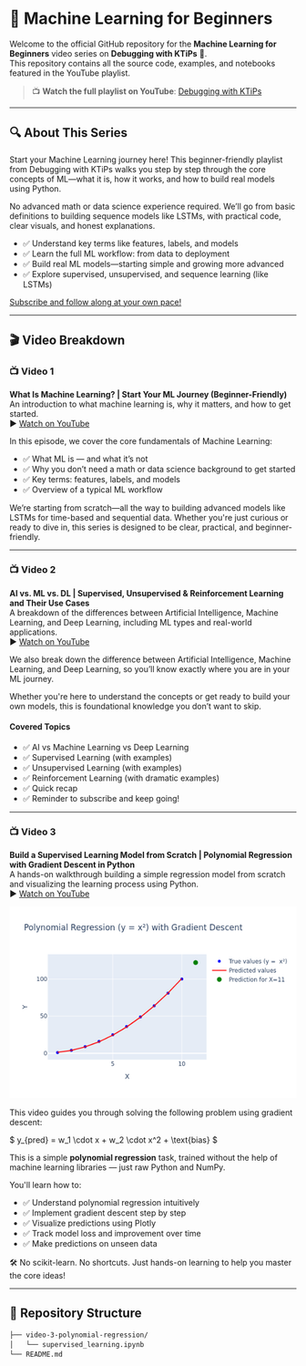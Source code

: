 # 📘 Machine Learning for Beginners

Welcome to the official GitHub repository for the **Machine Learning for Beginners** video series on **Debugging with KTiPs** 🎥.  
This repository contains all the source code, examples, and notebooks featured in the YouTube playlist.

> 📺 **Watch the full playlist on YouTube**: [Debugging with KTiPs](https://www.youtube.com/playlist?list=PLFj4gH4BU2fIUI4JnG8PCKA-r8almDDRU)

---

## 🔍 About This Series

Start your Machine Learning journey here!
This beginner-friendly playlist from Debugging with KTiPs walks you step by step through the core concepts of ML—what it is, how it works, and how to build real models using Python.

No advanced math or data science experience required.
We’ll go from basic definitions to building sequence models like LSTMs, with practical code, clear visuals, and honest explanations.

- ✅ Understand key terms like features, labels, and models
- ✅ Learn the full ML workflow: from data to deployment
- ✅ Build real ML models—starting simple and growing more advanced
- ✅ Explore supervised, unsupervised, and sequence learning (like LSTMs)

[Subscribe and follow along at your own pace!](youtube.com/channel/UCc12pd-7Kyg73mU4cbW-mzg?sub_confirmation=1)

---

## 🎬 Video Breakdown

### 📺 Video 1  
**What Is Machine Learning? | Start Your ML Journey (Beginner-Friendly)**  
An introduction to what machine learning is, why it matters, and how to get started.  
▶️ [Watch on YouTube](https://youtu.be/w-ZzzWOFp-M)

In this episode, we cover the core fundamentals of Machine Learning:

- ✅ What ML is — and what it’s not
- ✅ Why you don’t need a math or data science background to get started
- ✅ Key terms: features, labels, and models
- ✅ Overview of a typical ML workflow

We’re starting from scratch—all the way to building advanced models like LSTMs for time-based and sequential data. Whether you're just curious or ready to dive in, this series is designed to be clear, practical, and beginner-friendly.

---

### 📺 Video 2  
**AI vs. ML vs. DL | Supervised, Unsupervised & Reinforcement Learning and Their Use Cases**  
A breakdown of the differences between Artificial Intelligence, Machine Learning, and Deep Learning, including ML types and real-world applications.  
▶️ [Watch on YouTube](https://youtu.be/UtHYovSv41U)

We also break down the difference between Artificial Intelligence, Machine Learning, and Deep Learning, so you’ll know exactly where you are in your ML journey.

Whether you're here to understand the concepts or get ready to build your own models, this is foundational knowledge you don’t want to skip.

#### Covered Topics
- ✅ AI vs Machine Learning vs Deep Learning
- ✅ Supervised Learning (with examples)
- ✅ Unsupervised Learning (with examples)
- ✅ Reinforcement Learning (with dramatic examples)
- ✅ Quick recap
- ✅ Reminder to subscribe and keep going!

---

### 📺 Video 3  
**Build a Supervised Learning Model from Scratch | Polynomial Regression with Gradient Descent in Python**  
A hands-on walkthrough building a simple regression model from scratch and visualizing the learning process using Python.  
▶️ [Watch on YouTube](https://youtu.be/qcKl1bzla_o)

![Polynomial Regression Plot](video-3-polynomial-regression/polynomial_regression.png)

This video guides you through solving the following problem using gradient descent:

$
y_{pred} = w_1 \cdot x + w_2 \cdot x^2 + \text{bias}
$

This is a simple **polynomial regression** task, trained without the help of machine learning libraries — just raw Python and NumPy.

You'll learn how to:

- ✅ Understand polynomial regression intuitively  
- ✅ Implement gradient descent step by step  
- ✅ Visualize predictions using Plotly  
- ✅ Track model loss and improvement over time  
- ✅ Make predictions on unseen data  

🛠️ No scikit-learn. No shortcuts. Just hands-on learning to help you master the core ideas!

---

## 📂 Repository Structure

```bash
├── video-3-polynomial-regression/
│   └── supervised_learning.ipynb
└── README.md
